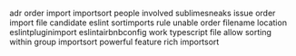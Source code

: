 adr order import importsort people involved sublimesneaks issue order import file candidate eslint sortimports rule unable order filename location eslintpluginimport eslintairbnbconfig work typescript file allow sorting within group importsort powerful feature rich importsort